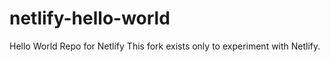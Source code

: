 # netlify-hello-world
Hello World Repo for Netlify
This fork exists only to experiment with Netlify.
